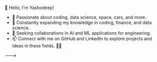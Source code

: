 👋 Hello, I'm Yashodeep!
- 👀 Passionate about coding, data science, space, cars, and more.
- 🌱 Constantly expanding my knowledge in coding, finance, and data science.
- 💞️ Seeking collaborations in AI and ML applications for engineering.
- 📫 Connect with me on GitHub and LinkedIn to explore projects and ideas in these fields. 🚀🔗


--->
